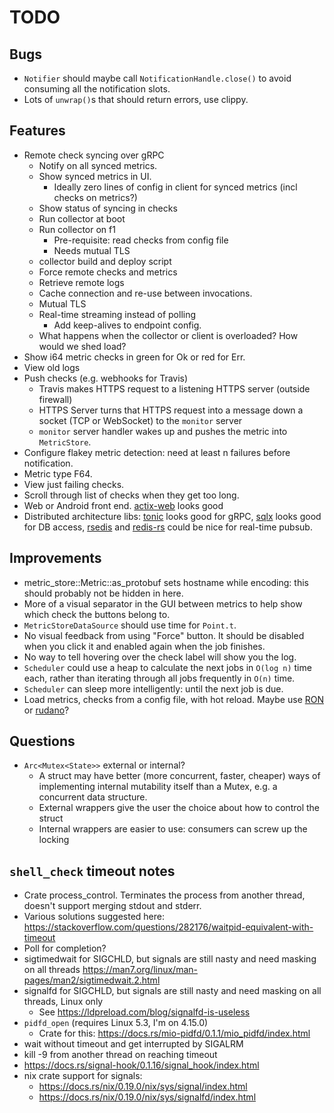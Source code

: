 # TODO

## Bugs

* `Notifier` should maybe call `NotificationHandle.close()` to avoid
  consuming all the notification slots.
* Lots of `unwrap()`s that should return errors, use clippy.

## Features

* Remote check syncing over gRPC
    - Notify on all synced metrics.
    - Show synced metrics in UI.
        - Ideally zero lines of config in client for synced metrics (incl checks on metrics?)
    - Show status of syncing in checks
    - Run collector at boot
    - Run collector on f1
        - Pre-requisite: read checks from config file
        - Needs mutual TLS
    - collector build and deploy script
    - Force remote checks and metrics
    - Retrieve remote logs
    - Cache connection and re-use between invocations.
    - Mutual TLS
    - Real-time streaming instead of polling
        - Add keep-alives to endpoint config.
    - What happens when the collector or client is overloaded? How would we shed load?
* Show i64 metric checks in green for Ok or red for Err.
* View old logs
* Push checks (e.g. webhooks for Travis)
    - Travis makes HTTPS request to a listening HTTPS server (outside firewall)
    - HTTPS Server turns that HTTPS request into a message down a
      socket (TCP or WebSocket) to the `monitor` server
    - `monitor` server handler wakes up and pushes the metric into `MetricStore`.
* Configure flakey metric detection: need at least n failures before notification.
* Metric type F64.
* View just failing checks.
* Scroll through list of checks when they get too long.
* Web or Android front end. [actix-web](https://github.com/actix/actix-web) looks good
* Distributed architecture libs:
  [tonic](https://github.com/hyperium/tonic) looks good for gRPC,
  [sqlx](https://github.com/launchbadge/sqlx) looks good for DB access,
  [rsedis](https://github.com/seppo0010/rsedis) and
  [redis-rs](https://github.com/mitsuhiko/redis-rs) could be nice for real-time pubsub.

## Improvements

* metric_store::Metric::as_protobuf sets hostname while encoding: this
  should probably not be hidden in here.
* More of a visual separator in the GUI between metrics to help show
  which check the buttons belong to.
* `MetricStoreDataSource` should use time for `Point.t`.
* No visual feedback from using "Force" button. It should be disabled
  when you click it and enabled again when the job finishes.
* No way to tell hovering over the check label will show you the log.
* `Scheduler` could use a heap to calculate the next jobs in
  `O(log n)` time each, rather than iterating through all jobs frequently in
  `O(n)` time.
* `Scheduler` can sleep more intelligently: until the next job is due.
* Load metrics, checks from a config file, with hot reload. Maybe use
  [RON](https://github.com/ron-rs/ron) or
  [rudano](https://crates.io/crates/rudano)?

## Questions

* `Arc<Mutex<State>>` external or internal?
    - A struct may have better (more concurrent, faster, cheaper) ways
      of implementing internal mutability itself than a Mutex, e.g. a
      concurrent data structure.
    - External wrappers give the user the choice about how to control the struct
    - Internal wrappers are easier to use: consumers can screw up the locking

## `shell_check` timeout notes

* Crate process_control. Terminates the process from another thread,
  doesn't support merging stdout and stderr.
* Various solutions suggested here:
  https://stackoverflow.com/questions/282176/waitpid-equivalent-with-timeout
* Poll for completion?
* sigtimedwait for SIGCHLD, but signals are still nasty and need masking on all threads
  https://man7.org/linux/man-pages/man2/sigtimedwait.2.html
* signalfd for SIGCHLD, but signals are still nasty and need masking on all threads, Linux only
    - See https://ldpreload.com/blog/signalfd-is-useless
* `pidfd_open` (requires Linux 5.3, I'm on 4.15.0)
    - Crate for this: https://docs.rs/mio-pidfd/0.1.1/mio_pidfd/index.html
* wait without timeout and get interrupted by SIGALRM
* kill -9 from another thread on reaching timeout
* https://docs.rs/signal-hook/0.1.16/signal_hook/index.html
* nix crate support for signals:
    - https://docs.rs/nix/0.19.0/nix/sys/signal/index.html
    - https://docs.rs/nix/0.19.0/nix/sys/signalfd/index.html
